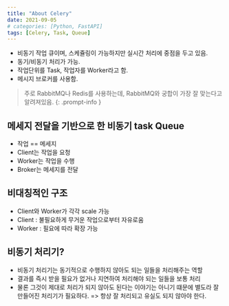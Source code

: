 ```yaml
---
title: "About Celery"
date: 2021-09-05
# categories: [Python, FastAPI]
tags: [Celery, Task, Queue]
---
```


- 비동기 작업 큐이며, 스케쥴링이 가능하지만 실시간 처리에 중점을 두고 있음.
- 동기/비동기 처리가 가능.
- 작업단위를 Task, 작업자를 Worker라고 함.
- 메시지 브로커를 사용함.

> 주로 RabbitMQ나 Redis를 사용하는데, RabbitMQ와 궁합이 가장 잘 맞는다고 알려져있음.
{: .prompt-info }


## 메세지 전달을 기반으로 한 비동기 task Queue
- 작업 == 메세지
- Client는 작업을 요청
- Worker는 작업을 수행
- Broker는 메세지를 전달


## 비대칭적인 구조
- Client와 Worker가 각각 scale 가능
- Client : 불필요하게 무거운 작업으로부터 자유로움
- Worker : 필요에 따라 확장 가능


## 비동기 처리기?
- 비동기 처리기는 동기적으로 수행하지 않아도 되는 일들을 처리해주는 역할
- 결과를 즉시 받을 필요가 없거나 지연하여 처리해야 되는 일들을 보통 처리
- 물론 그것이 제대로 처리가 되지 않아도 된다는 이야기는 아니기 떄문에 별도라 잘 만들어진 처리기가 필요하다. => 항상 잘 처리되고 유실도 되지 않아야 한다.